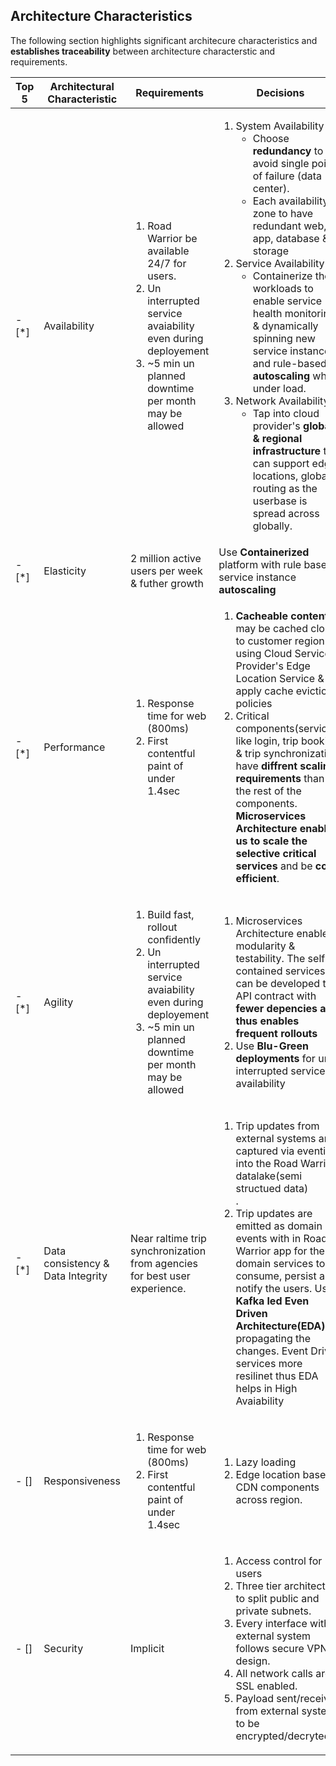 ## Architecture Characteristics

The following section highlights significant architecure characteristics and **establishes traceability** between architecture characterstic and requirements.

| Top 5 | Architectural Characteristic                   |  Requirements                                                                                                                                     |  Decisions                                                                                                                                                                                                                                                                                                                                                                                                                                                                               |
|-------|-----------------------------------|----------------------------------------------------------------------------------------------------------------------------------------------------------|------------------------------------------------------------------------------------------------------------------------------------------------------------------------------------------------------------------------------------------------------------------------------------------------------------------------------------------------------------------------------------------------------------------------------------------------------------------------------------------------------|
| - [*] | Availability                      | <ol><li>Road Warrior be available 24/7 for users. </li> <li> Un interrupted service avaiability even during deployement </li> <li> ~5 min un planned downtime per month may be allowed</li> </ol> | <ol> <li> System Availability <ul> <li> Choose **redundancy** to avoid single point of failure (data center).</li> <li> Each availability zone to have redundant web, app, database & storage </li> </ul> </li> <li> Service Availability <ul> <li> Containerize the workloads to enable service health monitoring & dynamically spinning new service instances and rule-based **autoscaling** when under load.</li> </ul> </li> <li> Network Availability <ul> <li> Tap into cloud provider's **global & regional infrastructure** that can support edge locations, global routing as the userbase is spread across globally. </li> </ul> </li>  </ol> |
| - [*] | Elasticity                        | 2 million active users per week & futher growth                                                                                                                               | Use **Containerized** platform with rule based service instance **autoscaling**                                                                                                                                                                                                                                                                                                                                                                                                                                                              |
| - [*] | Performance                       | <ol> <li> Response time for web (800ms) </li> <li> First contentful paint of under 1.4sec </li> </ol>                                                    | <ol> <li> **Cacheable content** may be cached close to customer region using Cloud Service Provider's Edge Location Service & apply cache eviction policies </li> <li> Critical components(services) like login, trip booking & trip synchronization have **diffrent scaling requirements** than the rest of the components. **Microservices Architecture enables us to scale the selective critical services** and be **cost efficient**. </li> </ol>                                                                                                                                                             
| - [*] | Agility                      | <ol><li> Build fast, rollout confidently </li><li> Un interrupted service avaiability even during deployement </li> <li> ~5 min un planned downtime per month may be allowed</li> </ol> | <ol> <li> Microservices Architecture enables modularity & testability. The self contained services can be developed to API contract with **fewer depencies and thus enables frequent rollouts**</li><li> Use **Blu-Green deployments** for un interrupted service availability </li> </ul> </li>  </ol> |                                                                                                                                                                                                                             |
| - [*] | Data consistency & Data Integrity | Near raltime trip synchronization from agencies for best user experience.                                               | <ol> <li> Trip updates from external systems are captured via eventing into the Road Warrior datalake(semi structued data)</li>. <li> Trip updates are emitted as domain events with in Road Warrior app for the domain services to consume, persist and notify the users. Use **Kafka led Even Driven Architecture(EDA)** for propagating the changes. Event Driven services more resilinet thus EDA helps in High Avaiability</li> </ul></li> </ol> </li> <ol>                                                                                                                                                                                                  |
| - []  | Responsiveness                    | <ol> <li> Response time for web (800ms) </li> <li> First contentful paint of under 1.4sec </li> </ol>                                                    | <ol> <li> Lazy loading </li> <li> Edge location based CDN components across region. </li> </ol>                                                                                                                                                                                                                                                                                                                                                                                                      |
| - []  | Security                          | Implicit                                                                                                                                                 | <ol> <li> Access control for users </li> <li> Three tier architecture to split public and private subnets. </li> <li> Every interface with external system follows secure VPN design. </li><li> All network calls are SSL enabled. </li> <li> Payload sent/received from external system to be encrypted/decryted. </li> </ol>                                                                                                                                                                       |
